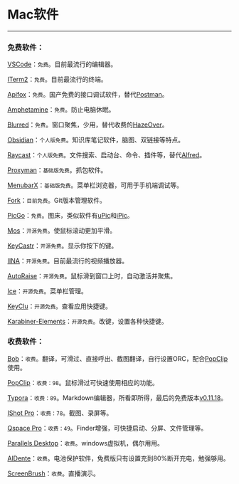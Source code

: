 # Mac软件

------

### 免费软件：

[VSCode](https://code.visualstudio.com/)：`免费`。目前最流行的编辑器。

[ITerm2](https://iterm2.com/)：`免费`。目前最流行的终端。

[Apifox](https://www.apifox.cn/)：`免费`。国产免费的接口调试软件，替代[Postman](https://www.postman.com/)。

[Amphetamine](https://apps.apple.com/cn/app/amphetamine/id937984704?mt=12)：`免费`。防止电脑休眠。

[Blurred](https://apps.apple.com/cn/app/blurred/id1497527363?mt=12)：`免费`。窗口聚焦，少用，替代收费的[HazeOver](https://apps.apple.com/cn/app/hazeover-%E5%B9%B2%E6%89%B0%E8%B0%83%E8%8A%82%E5%99%A8/id430798174?mt=12)。

[Obsidian](https://obsidian.md/)：`个人版免费`。知识库笔记软件，脑图、双链接等特点。

[Raycast](https://www.raycast.com/)：`个人版免费`。文件搜索、启动台、命令、插件等，替代[Alfred](https://www.alfredapp.com/)。

[Proxyman](https://proxyman.io/)：`基础版免费`。抓包软件。

[MenubarX](https://apps.apple.com/cn/app/menubarx/id1575588022?mt=12)：`基础版免费`。菜单栏浏览器，可用于手机端调试等。

[Fork](https://fork.dev/)：`目前免费`。Git版本管理软件。

[PicGo](https://molunerfinn.com/PicGo/)：`免费`。图床，类似软件有[uPic](https://github.com/gee1k/uPic)和[iPic](https://apps.apple.com/cn/app/ipic-markdown-%E5%9B%BE%E5%BA%8A%E5%B7%A5%E5%85%B7/id1101244278?mt=12)。

[Mos](https://github.com/Caldis/Mos/releases/)：`开源免费`。使鼠标滚动更加平滑。

[KeyCastr](https://github.com/keycastr/keycastr)：`开源免费`。显示你按下的键。

[IINA](https://github.com/iina/iina)：`开源免费`。目前最流行的视频播放器。

[AutoRaise](https://github.com/sbmpost/AutoRaise)：`开源免费`。鼠标滑到窗口上时，自动激活并聚焦。

[Ice](https://github.com/jordanbaird/Ice)：`开源免费`。菜单栏管理。

[KeyClu](https://github.com/Anze/KeyCluCask)：`开源免费`。查看应用快捷键。

[Karabiner-Elements](https://github.com/pqrs-org/Karabiner-Elements)：`开源免费`。改键，设置各种快捷键。



### 收费软件：

[Bob](https://github.com/ripperhe/Bob)：`收费`。翻译，可滑过、直接呼出、截图翻译，自行设置ORC，配合[PopClip](https://pilotmoon.com/popclip/)使用。

[PopClip](https://pilotmoon.com/popclip/)：`收费：98`。鼠标滑过可快速使用相应的功能。

[Typora](https://www.typora.net/)：`收费：89`。Markdown编辑器，所看即所得，最后的免费版本[v0.11.18](https://download.typora.io/mac/Typora-0.11.18.dmg)。

[IShot Pro](https://apps.apple.com/cn/app/ishot-pro-%E4%B8%93%E4%B8%9A%E7%9A%84%E6%88%AA%E5%9B%BE%E8%B4%B4%E5%9B%BE%E5%BD%95%E5%B1%8F%E5%BD%95%E9%9F%B3ocr%E7%BF%BB%E8%AF%91%E5%8F%96%E8%89%B2%E5%B7%A5%E5%85%B7/id1611347086?mt=12)：`收费：78`。截图、录屏等。

[Qspace Pro](https://qspace.awehunt.com/zh-cn/index.html)：`收费：49`。Finder增强，可快捷启动、分屏、文件管理等。

[Parallels Desktop](https://www.parallels.cn/)：`收费`。windows虚拟机，偶尔用用。

[AlDente](https://apphousekitchen.com/)：`收费`。电池保护软件，免费版只有设置充到80%断开充电，勉强够用。

[ScreenBrush](https://apps.apple.com/cn/app/screenbrush/id1233965871?mt=12)：`收费`。直播演示。

